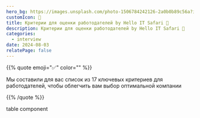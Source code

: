 ```yaml
---
hero_bg: https://images.unsplash.com/photo-1506784242126-2a0b0b89c56a?ixlib=rb-4.0.3&q=85&fm=jpg&crop=entropy&cs=srgb&w=2400
customIcon: 🔏
title: Критерии для оценки работодателей by Hello IT Safari 🦖
description: Критерии для оценки работодателей by Hello IT Safari 🦖
categories:
  - interview
date: 2024-08-03
relatePage: false
---
```

{{% quote emoji="✅" color="" %}}

Мы составили для вас список из 17 ключевых критериев для работодателей, чтобы облегчить вам выбор оптимальной компании

{{% /quote %}}

table component
